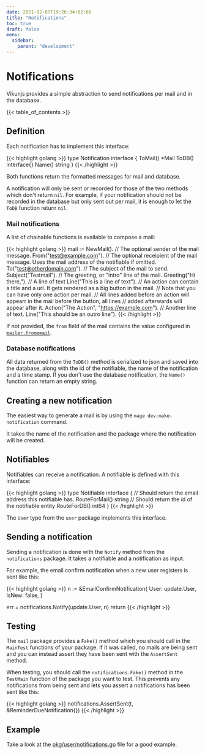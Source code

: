 ```yaml
---
date: 2021-02-07T19:26:34+02:00
title: "Notifications"
toc: true
draft: false
menu:
  sidebar:
    parent: "development"
---
```


# Notifications

Vikunjs provides a simple abstraction to send notifications per mail and in the database.

{{< table_of_contents >}}

## Definition

Each notification has to implement this interface:

{{< highlight golang >}}
type Notification interface {
    ToMail() *Mail
    ToDB() interface{}
    Name() string
}
{{< /highlight >}}

Both functions return the formatted messages for mail and database.

A notification will only be sent or recorded for those of the two methods which don't return `nil`.
For example, if your notification should not be recorded in the database but only sent out per mail, it is enough to let the `ToDB` function return `nil`.

### Mail notifications

A list of chainable functions is available to compose a mail:

{{< highlight golang >}}
mail := NewMail(). 
    // The optional sender of the mail message.
    From("test@example.com").
	// The optional receipient of the mail message. Uses the mail address of the notifiable if omitted.
    To("test@otherdomain.com").
	// The subject of the mail to send.
    Subject("Testmail").
	// The greeting, or "intro" line of the mail.
    Greeting("Hi there,").
	// A line of text
    Line("This is a line of text").
	// An action can contain a title and a url. It gets rendered as a big button in the mail.
	// Note that you can have only one action per mail.
	// All lines added before an action will appearr in the mail before the button, all lines 
	// added afterwards will appear after it.
    Action("The Action", "https://example.com").
	// Another line of text.
    Line("This should be an outro line").
{{< /highlight >}}

If not provided, the `from` field of the mail contains the value configured in [`mailer.fromemail`](https://vikunja.io/docs/config-options/#fromemail).

### Database notifications

All data returned from the `ToDB()` method is serialized to json and saved into the database, along with the id of the 
notifiable, the name of the notification and a time stamp.
If you don't use the database notification, the `Name()` function can return an empty string.

## Creating a new notification

The easiest way to generate a mail is by using the `mage dev:make-notification` command.

It takes the name of the notification and the package where the notification will be created.

## Notifiables

Notifiables can receive a notification.
A notifiable is defined with this interface:

{{< highlight golang >}}
type Notifiable interface {
    // Should return the email address this notifiable has.
    RouteForMail() string
    // Should return the id of the notifiable entity
    RouteForDB() int64
}
{{< /highlight >}}

The `User` type from the `user` package implements this interface.

## Sending a notification

Sending a notification is done with the `Notify` method from the `notifications` package.
It takes a notifiable and a notification as input.

For example, the email confirm notification when a new user registers is sent like this:

{{< highlight golang >}}
n := &EmailConfirmNotification{
    User:  update.User,
    IsNew: false,
}

err = notifications.Notify(update.User, n)
return
{{< /highlight >}}

## Testing

The `mail` package provides a `Fake()` method which you should call in the `MainTest` functions of your package.
If it was called, no mails are being sent and you can instead assert they have been sent with the `AssertSent` method.

When testing, you should call the `notifications.Fake()` method in the `TestMain` function of the package you want to test.
This prevents any notifications from being sent and lets you assert a notifications has been sent like this:

{{< highlight golang >}}
notifications.AssertSent(t, &ReminderDueNotification{})
{{< /highlight >}}

## Example

Take a look at the [pkg/user/notifications.go](https://code.vikunja.io/api/src/branch/main/pkg/user/notifications.go) file for a good example.
